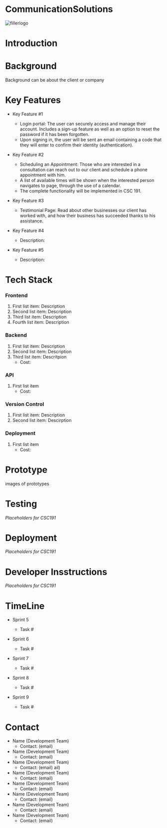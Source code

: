 
# CommunicationSolutions

![fillerlogo](https://github.com/JustJoseM/CommunicationSolutions/assets/115119329/bd259dbd-4098-41f5-9c5f-1d04de4dab84)

# Introduction 

# Background
Background can be about the client or company

# Key Features
+ Key Feature #1
   - Login portal: The user can securely access and manage their account. Includes a sign-up feature as well as an option to reset the password if it has been forgotten.
   - Upon signing in, the user will be sent an email containing a code that they will enter to confirm their identity (authentication).
 
+ Key Feature #2
   - Scheduling an Appointment: Those who are interested in a consultation can reach out to our client and schedule a phone appointment with him.
   - A list of available times will be shown when the interested person navigates to page, through the use of a calendar.
   - The complete functionality will be implemented in CSC 191.
 
+ Key Feature #3
   - Testimonial Page: Read about other businesses our client has worked with, and how their business has succeeded thanks to his assistance.
 
+ Key Feature #4
   - Description:
 
+ Key Feature #5
   - Description:

# Tech Stack
### Frontend
1. First list item: Description 
2. Second list item: Description 
3. Third list item: Description 
4. Fourth list item: Description

### Backend
1. First list item: Description 
2. Second list item: Description
3. Third list item: Descritpion
   - Cost:

### API
1. First list item
   - Cost:

### Version Control
1. First list item: Description 
2. Second list item: Descirption 

### Deployment
1. First list item
   - Cost:

# Prototype 
images of prototypes

# Testing
_Placeholders for CSC191_

# Deployment
_Placeholders for CSC191_

# Developer Insstructions
_Placeholders for CSC191_

# TimeLine
+ Sprint 5
   - Task #

+ Sprint 6
   - Task #
 
+ Sprint 7
   - Task #
 
+ Sprint 8
   - Task #
 
+ Sprint 9
   - Task #

# Contact
+ Name (Development Team)
   - Contact: (email) 
+ Name (Development Team)
   - Contact: (email) 
+ Name (Development Team)
   - Contact: (email) ail)
+ Name (Development Team)
   - Contact: (email) 
+ Name (Development Team)
   - Contact: (email) 
+ Name (Development Team)
   - Contact: (email) 
+ Name (Development Team)
   - Contact: (email) 
+ Name (Development Team)
   - Contact: (email) 
